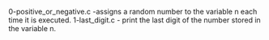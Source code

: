 0-positive_or_negative.c -assigns a random number to the variable n each time it is executed.
1-last_digit.c - print the last digit of the number stored in the variable n. 
